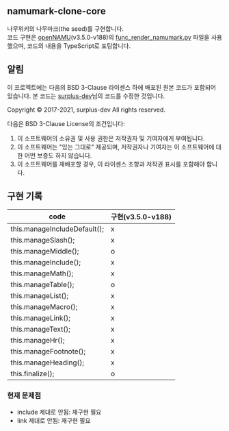 ## namumark-clone-core

나무위키의 나무마크(the seed)를 구현합니다.\
코드 구현은 [openNAMU](https://github.com/openNAMU/openNAMU)(v3.5.0-v188)의 [func_render_namumark.py](https://github.com/openNAMU/openNAMU/blob/v3.5.0-v188/route/tool/func_render_namumark.py) 파일을 사용했으며, 코드의 내용을 TypeScript로 포팅합니다.

## 알림

이 프로젝트에는 다음의 BSD 3-Clause 라이센스 하에 배포된 원본 코드가 포함되어 있습니다. 본 코드는 [surplus-dev](https://github.com/surplus-dev)님의 코드를 수정한 것입니다.

Copyright © 2017-2021, surplus-dev
All rights reserved.

다음은 BSD 3-Clause License의 조건입니다:

1. 이 소프트웨어의 소유권 및 사용 권한은 저작권자 및 기여자에게 부여됩니다.
2. 이 소프트웨어는 "있는 그대로" 제공되며, 저작권자나 기여자는 이 소프트웨어에 대한 어떤 보증도 하지 않습니다.
3. 이 소프트웨어를 재배포할 경우, 이 라이센스 조항과 저작권 표시를 포함해야 합니다.

## 구현 기록

code | 구현(v3.5.0-v188)
--- | ---
this.manageIncludeDefault(); | x
this.manageSlash(); | x
this.manageMiddle(); | o
this.manageInclude(); | x
this.manageMath(); | x
this.manageTable(); | o
this.manageList(); | x
this.manageMacro(); | x
this.manageLink(); | x
this.manageText(); | x
this.manageHr(); | x
this.manageFootnote(); | x
this.manageHeading(); | x
this.finalize(); | o

### 현재 문제점

 * include 제대로 안됨: 재구현 필요
 * link 제대로 안됨: 재구현 필요